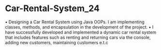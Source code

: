 # Car-Rental-System_24
• Designing a Car Rental System using Java OOPs. I  am implementing classes, methods, and  encapsulation in the development of the project.  • I have successfully developed and implemented a  dynamic car rental system that includes features  such as renting and returning cars via the console,  adding new customers, maintaining customers e.t.c
